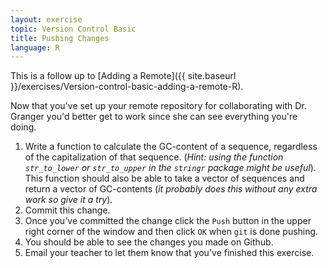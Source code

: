 ```yaml
---
layout: exercise
topic: Version Control Basic
title: Pushing Changes
language: R
---
```


This is a follow up to
[Adding a Remote]({{ site.baseurl }}/exercises/Version-control-basic-adding-a-remote-R).

Now that you've set up your remote repository for collaborating with Dr. Granger
you'd better get to work since she can see everything you're doing.

1. Write a function to calculate the GC-content of a sequence, regardless of the
   capitalization of that sequence. (*Hint: using the function `str_to_lower` or
   `str_to_upper` in the `stringr` package might be useful*). This function
   should also be able to take a vector of sequences and return a vector of
   GC-contents (*it probably does this without any extra work so give it a try*). 
2. Commit this change.
3. Once you've committed the change click the `Push` button in the upper right
   corner of the window and then click `OK` when `git` is done pushing.
4. You should be able to see the changes you made on Github.
5. Email your teacher to let them know that you've finished this exercise.
